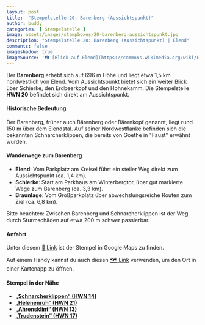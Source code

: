 ```yaml
---
layout: post
title:  "Stempelstelle 20: Barenberg (Aussichtspunkt)"
author: buddy
categories: [ Stempelstelle ]
image: assets/images/stampboxes/20-barenberg-aussichtspunkt.jpg
description: "Stempelstelle 20: Barenberg (Aussichtspunkt) | Elend"
comments: false
imageshadow: true
imageSource: '📷 [Blick auf Elend](https://commons.wikimedia.org/wiki/File:Blick_auf_Elend.jpg) von <a href="https://de.wikipedia.org/wiki/Benutzer:Hejkal" class="extiw" title="de:Benutzer:Hejkal">Hejkal</a> unter Lizenz [CC BY-SA 3.0 de](https://creativecommons.org/licenses/by-sa/3.0/de/deed.en)'
---
```


Der **Barenberg** erhebt sich auf 696 m Höhe und liegt etwa 1,5 km nordwestlich von Elend. Vom Aussichtspunkt bietet sich ein weiter Blick über Schierke, den Erdbeerkopf und den Hohnekamm. Die Stempelstelle **HWN 20** befindet sich direkt am Aussichtspunkt. 

#### Historische Bedeutung

Der Barenberg, früher auch Bärenberg oder Bärenkopf genannt, liegt rund 150 m über dem Elendstal. Auf seiner Nordwestflanke befinden sich die bekannten Schnarcherklippen, die bereits von Goethe in "Faust" erwähnt wurden. 

#### Wanderwege zum Barenberg

- **Elend**: Vom Parkplatz am Kreisel führt ein steiler Weg direkt zum Aussichtspunkt (ca. 1,4 km). 
- **Schierke**: Start am Parkhaus am Winterbergtor, über gut markierte Wege zum Barenberg (ca. 3,3 km). 
- **Braunlage**: Vom Großparkplatz über abwechslungsreiche Routen zum Ziel (ca. 6,8 km). 

Bitte beachten: Zwischen Barenberg und Schnarcherklippen ist der Weg durch Sturmschäden auf etwa 200 m schwer passierbar. 

#### Anfahrt

Unter diesem [📍 Link](https://www.google.com/maps/dir/?api=1&origin=&destination=51.75032%2C%2010.67505) ist der Stempel in Google Maps zu finden.

<div class="android-only">
  Auf einem Handy kannst du auch diesen 
  <a href="geo:51.75032,10.67505">🗺️ Link</a> 
  verwenden, um den Ort in einer Kartenapp zu öffnen.
  <p></p>
</div>

#### Stempel in der Nähe

- [**„Schnarcherklippen“ (HWN 14)**](/stempelstelle-14-schnarcherklippe-schutzhuette)
- [**„Helenenruh“ (HWN 21)**](/stempelstelle-21-helenenruh)
- [**„Ahrensklint“ (HWN 13)**](/stempelstelle-13-ahrensklint)
- [**„Trudenstein“ (HWN 17)**](/stempelstelle-17-trudenstein)
